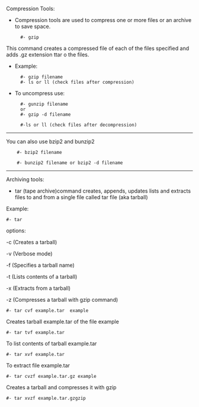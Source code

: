 Compression Tools:

- Compression tools are used to compress one or
more files or an archive to save space.

        #- gzip

This command creates a compressed file of each of the
files specified and adds .gz extension ttar o the files.

- Example: 

        #- gzip filename
        #- ls or ll (check files after compression)

- To uncompress use:

        #- gunzip filename
        or
        #- gzip -d filename

        #-ls or ll (check files after decompression) 

---

You can also use bzip2 and bunzip2

        #- bzip2 filename

        #- bunzip2 filename or bzip2 -d filename

---

Archiving tools: 

- tar (tape archive)command creates, appends, updates
lists and extracts files to and from a single file
called tar file (aka tarball)

Example: 

    #- tar 

options:

-c (Creates a tarball)

-v (Verbose mode)

-f (Specifies a tarball name)

-t (Lists contents of a tarball)

-x (Extracts from a tarball)

-z (Compresses a tarball with gzip command)

    #- tar cvf example.tar  example 

Creates tarball example.tar of the file example

    #- tar tvf example.tar

To list contents of tarball example.tar

    #- tar xvf example.tar
To extract file example.tar

    #- tar cvzf example.tar.gz example
Creates a tarball and compresses it with gzip

    #- tar xvzf example.tar.gzgzip















